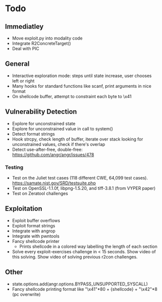 # Todo

## Immediatley
 - Move exploit.py into modality code
 - Integrate R2ConcreteTarget()
 - Deal with PIC

## General
 - Interactive exploration mode: steps until state increase, user chooses left or right
 - Many hooks for standard functions like scanf, print arguments in nice format
 - On shellcode buffer, attempt to constraint each byte to \x41

## Vulnerability Detection
 - Explore for unconstrained state
 - Explore for unconstrained value in call to system()
 - Detect format strings
 - Hook strcpy, check length of buffer, iterate over stack looking for unconstrained values, check if there's overlap
 - Detect use-after-free, double-free: https://github.com/angr/angr/issues/478

### Testing
 - Test on the Juliet test cases (118 different CWE, 64,099 test cases). https://samate.nist.gov/SRD/testsuite.php
 - Test on OpenSSL-1.1.0f, libpng-1.5.20, and tiff-3.8.1 (from VYPER paper)
 - Test on Zeratool challenges

## Exploitation
 - Exploit buffer overflows
 - Exploit format strings
 - Integrate with angrop
 - Integrate with pwntools
 - Fancy shellcode printer
   - Prints shellcode in a colored way labelling the length of each section
 - Solve every exploit-exercises challenge in < 15 seconds. Show video of this solving. Show video of solving previous r2con challenges.


## Other
 - state.options.add(angr.options.BYPASS_UNSUPPORTED_SYSCALL)
 - Fancy shellcode printing format like "\x41"*80 + {shellcode} + "\x42"*8 (pc overwrite)
